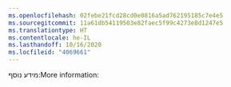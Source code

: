 ```yaml
---
ms.openlocfilehash: 02febe21fcd28cd0e0816a5ad762195185c7e4e5
ms.sourcegitcommit: 11a61db54119503e82faec5f99c4273e8d1247e5
ms.translationtype: HT
ms.contentlocale: he-IL
ms.lasthandoff: 10/16/2020
ms.locfileid: "4069661"
---
```

<span data-ttu-id="a0ad0-101">מידע נוסף:</span><span class="sxs-lookup"><span data-stu-id="a0ad0-101">More information:</span></span>